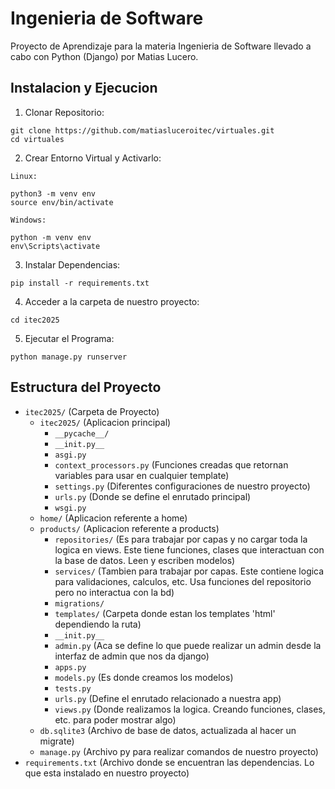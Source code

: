 # Ingenieria de Software

Proyecto de Aprendizaje para la materia Ingenieria de Software llevado a cabo con Python (Django) por Matias Lucero.

## Instalacion y Ejecucion

1. Clonar Repositorio:
```
git clone https://github.com/matiasluceroitec/virtuales.git
cd virtuales
```
2. Crear Entorno Virtual y Activarlo:

`Linux:`
```
python3 -m venv env
source env/bin/activate
```
`Windows:`
```
python -m venv env
env\Scripts\activate
```
3. Instalar Dependencias:
```
pip install -r requirements.txt
```
4. Acceder a la carpeta de nuestro proyecto:
```
cd itec2025
```
5. Ejecutar el Programa:
```
python manage.py runserver
```

## Estructura del Proyecto

- `itec2025/` (Carpeta de Proyecto)
   - `itec2025/` (Aplicacion principal)
     - `__pycache__/`
     - `__init.py__`
     - `asgi.py`
     - `context_processors.py` (Funciones creadas que retornan variables para usar en cualquier template)
     - `settings.py` (Diferentes configuraciones de nuestro proyecto)
     - `urls.py` (Donde se define el enrutado principal)
     - `wsgi.py`
   - `home/` (Aplicacion referente a home)
   - `products/` (Aplicacion referente a products)
     - `repositories/` (Es para trabajar por capas y no cargar toda la logica en views. Este tiene funciones, clases que interactuan con la base de datos. Leen y escriben modelos)
     - `services/` (Tambien para trabajar por capas. Este contiene logica para validaciones, calculos, etc. Usa funciones del repositorio pero no interactua con la bd)
     - `migrations/`
     - `templates/` (Carpeta donde estan los templates 'html' dependiendo la ruta)
     - `__init.py__`
     - `admin.py` (Aca se define lo que puede realizar un admin desde la interfaz de admin que nos da django)
     - `apps.py`
     - `models.py` (Es donde creamos los modelos)
     - `tests.py`
     - `urls.py` (Define el enrutado relacionado a nuestra app)
     - `views.py` (Donde realizamos la logica. Creando funciones, clases, etc. para poder mostrar algo)
   - `db.sqlite3` (Archivo de base de datos, actualizada al hacer un migrate)
   - `manage.py` (Archivo py para realizar comandos de nuestro proyecto)
- `requirements.txt` (Archivo donde se encuentran las dependencias. Lo que esta instalado en nuestro proyecto)
